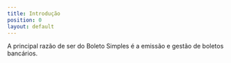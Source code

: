 ```yaml
---
title: Introdução
position: 0
layout: default
---
```


A principal razão de ser do Boleto Simples é a emissão e gestão de boletos bancários.